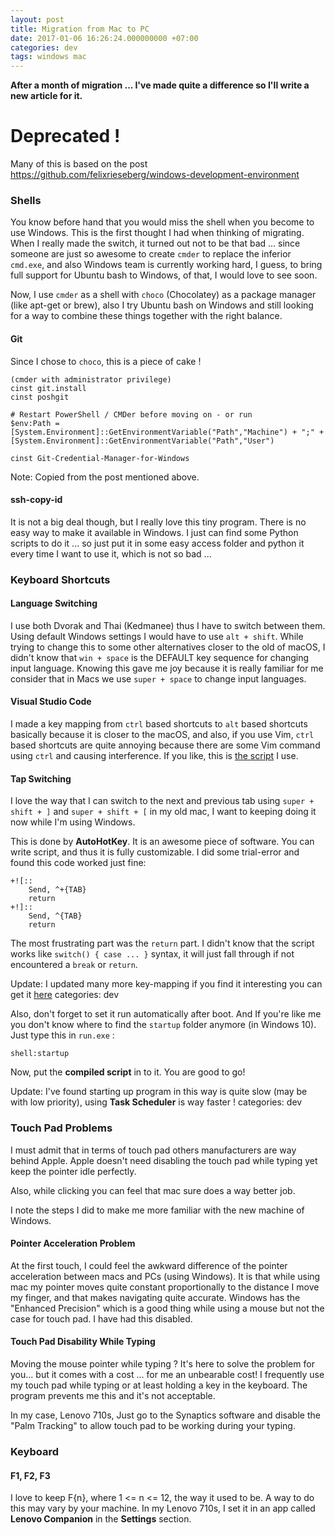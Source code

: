 ```yaml
---
layout: post
title: Migration from Mac to PC
date: 2017-01-06 16:26:24.000000000 +07:00
categories: dev
tags: windows mac
---
```

**After a month of migration ... I've made quite a difference so I'll write a new article for it.**

# Deprecated !

Many of this is based on the post https://github.com/felixrieseberg/windows-development-environment

### Shells

You know before hand that you would miss the shell when you become to use Windows. This is the first thought I had when thinking of migrating. When I really made the switch, it turned out not to be that bad ... since someone are just so awesome to create `cmder` to replace the inferior `cmd.exe`, and also Windows team is currently working hard, I guess, to bring full support for Ubuntu bash to Windows, of that, I would love to see soon. 

Now, I use `cmder` as a shell with `choco` (Chocolatey) as a package manager (like apt-get or brew), also I try Ubuntu bash on Windows and still looking for a way to combine these things together with the right balance.

#### Git
Since I chose to `choco`, this is a piece of cake ! 

```
(cmder with administrator privilege)
cinst git.install
cinst poshgit

# Restart PowerShell / CMDer before moving on - or run
$env:Path = [System.Environment]::GetEnvironmentVariable("Path","Machine") + ";" + [System.Environment]::GetEnvironmentVariable("Path","User") 

cinst Git-Credential-Manager-for-Windows
```

Note: Copied from the post mentioned above.

#### ssh-copy-id

It is not a big deal though, but I really love this tiny program. There is no easy way to make it available in Windows. I just can find some Python scripts to do it ... so just put it in some easy access folder and python it every time I want to use it, which is not so bad ... 

### Keyboard Shortcuts

#### Language Switching 

I use both Dvorak and Thai (Kedmanee) thus I have to switch between them. Using default Windows settings I would have to use `alt + shift`. While trying to change this to some other alternatives closer to the old of macOS, I didn't know that `win + space` is the DEFAULT key sequence for changing input language. Knowing this gave me joy because it is really familiar for me consider that in Macs we use `super + space` to change input languages.

#### Visual Studio Code

I made a key mapping from `ctrl` based shortcuts to `alt` based shortcuts basically because it is closer to the macOS, and also, if you use Vim, `ctrl` based shortcuts are quite annoying because there are some Vim command using `ctrl` and causing interference. If you like, this is [the script](https://gist.github.com/phizaz/9b47fc936931ee69a817c6dd504d12d0) I use.

#### Tap Switching

I love the way that I can switch to the next and previous tab using `super + shift + ]` and `super + shift + [` in my old mac, I want to keeping doing it now while I'm using Windows.

This is done by **AutoHotKey**. It is an awesome piece of software. You can write script, and thus it is fully customizable. I did some trial-error and found this code worked just fine:

```
+![::
    Send, ^+{TAB}
    return
+!]::
    Send, ^{TAB}
    return
```

The most frustrating part was the `return` part. I didn't know that the script works like `switch() { case ... }` syntax, it will just fall through if not encountered a `break` or `return`.

Update: I updated many more key-mapping if you find it interesting you can get it [here](https://gist.github.com/phizaz/031e6620568b3aa0fc8ae801711cc0b6)
categories: dev

Also, don't forget to set it run automatically after boot. And If you're like me you don't know where to find the `startup` folder anymore (in Windows 10). Just type this in `run.exe` :

```
shell:startup
```

Now, put the **compiled script** in to it. You are good to go!

Update: I've found starting up program in this way is quite slow (may be with low priority), using **Task Scheduler** is way faster !
categories: dev

### Touch Pad Problems

I must admit that in terms of touch pad others manufacturers are way behind Apple. Apple doesn't need disabling the touch pad while typing yet keep the pointer idle perfectly. 

Also, while clicking you can feel that mac sure does a way better job. 

I note the steps I did to make me more familiar with the new machine of Windows.

#### Pointer Acceleration Problem 

At the first touch, I could feel the awkward difference of the pointer acceleration between macs and PCs (using Windows). It is that while using mac my pointer moves quite constant proportionally to the distance I move my finger, and that makes navigating quite accurate. Windows has the "Enhanced Precision" which is a good thing while using a mouse but not the case for touch pad. I have had this disabled. 

#### Touch Pad Disability While Typing

Moving the mouse pointer while typing ? It's here to solve the problem for you... but it comes with a cost ... for me an unbearable cost! I frequently use my touch pad while typing or at least holding a key in the keyboard. The program prevents me this and it's not acceptable. 

In my case, Lenovo 710s, Just go to the Synaptics software and disable the "Palm Tracking" to allow touch pad to be working during your typing.

### Keyboard

#### F1, F2, F3 

I love to keep F{n}, where 1 <= n <= 12, the way it used to be. A way to do this may vary by your machine. In my Lenovo 710s, I set it in an app called **Lenovo Companion** in the **Settings** section.
